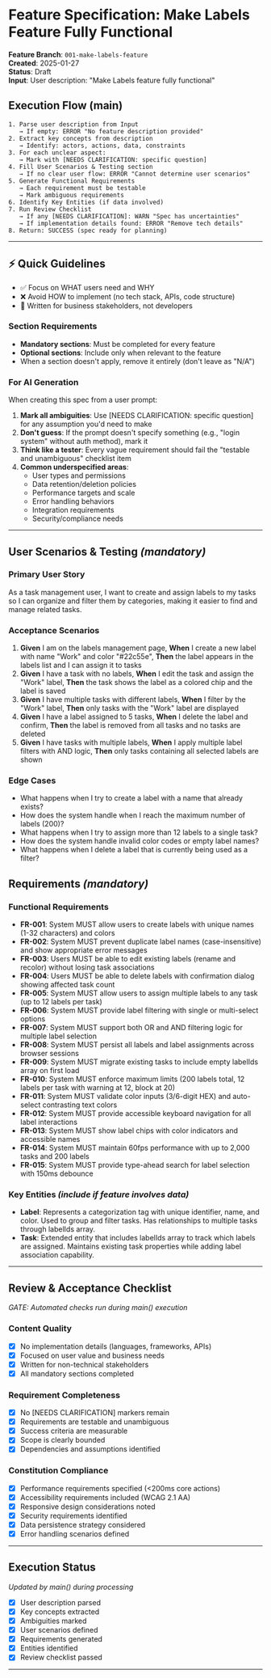 # Feature Specification: Make Labels Feature Fully Functional

**Feature Branch**: `001-make-labels-feature`  
**Created**: 2025-01-27  
**Status**: Draft  
**Input**: User description: "Make Labels feature fully functional"

## Execution Flow (main)

```
1. Parse user description from Input
   → If empty: ERROR "No feature description provided"
2. Extract key concepts from description
   → Identify: actors, actions, data, constraints
3. For each unclear aspect:
   → Mark with [NEEDS CLARIFICATION: specific question]
4. Fill User Scenarios & Testing section
   → If no clear user flow: ERROR "Cannot determine user scenarios"
5. Generate Functional Requirements
   → Each requirement must be testable
   → Mark ambiguous requirements
6. Identify Key Entities (if data involved)
7. Run Review Checklist
   → If any [NEEDS CLARIFICATION]: WARN "Spec has uncertainties"
   → If implementation details found: ERROR "Remove tech details"
8. Return: SUCCESS (spec ready for planning)
```

---

## ⚡ Quick Guidelines

- ✅ Focus on WHAT users need and WHY
- ❌ Avoid HOW to implement (no tech stack, APIs, code structure)
- 👥 Written for business stakeholders, not developers

### Section Requirements

- **Mandatory sections**: Must be completed for every feature
- **Optional sections**: Include only when relevant to the feature
- When a section doesn't apply, remove it entirely (don't leave as "N/A")

### For AI Generation

When creating this spec from a user prompt:

1. **Mark all ambiguities**: Use [NEEDS CLARIFICATION: specific question] for any assumption you'd need to make
2. **Don't guess**: If the prompt doesn't specify something (e.g., "login system" without auth method), mark it
3. **Think like a tester**: Every vague requirement should fail the "testable and unambiguous" checklist item
4. **Common underspecified areas**:
   - User types and permissions
   - Data retention/deletion policies
   - Performance targets and scale
   - Error handling behaviors
   - Integration requirements
   - Security/compliance needs

---

## User Scenarios & Testing _(mandatory)_

### Primary User Story

As a task management user, I want to create and assign labels to my tasks so I can organize and filter them by categories, making it easier to find and manage related tasks.

### Acceptance Scenarios

1. **Given** I am on the labels management page, **When** I create a new label with name "Work" and color "#22c55e", **Then** the label appears in the labels list and I can assign it to tasks
2. **Given** I have a task with no labels, **When** I edit the task and assign the "Work" label, **Then** the task shows the label as a colored chip and the label is saved
3. **Given** I have multiple tasks with different labels, **When** I filter by the "Work" label, **Then** only tasks with the "Work" label are displayed
4. **Given** I have a label assigned to 5 tasks, **When** I delete the label and confirm, **Then** the label is removed from all tasks and no tasks are deleted
5. **Given** I have tasks with multiple labels, **When** I apply multiple label filters with AND logic, **Then** only tasks containing all selected labels are shown

### Edge Cases

- What happens when I try to create a label with a name that already exists?
- How does the system handle when I reach the maximum number of labels (200)?
- What happens when I try to assign more than 12 labels to a single task?
- How does the system handle invalid color codes or empty label names?
- What happens when I delete a label that is currently being used as a filter?

## Requirements _(mandatory)_

### Functional Requirements

- **FR-001**: System MUST allow users to create labels with unique names (1-32 characters) and colors
- **FR-002**: System MUST prevent duplicate label names (case-insensitive) and show appropriate error messages
- **FR-003**: Users MUST be able to edit existing labels (rename and recolor) without losing task associations
- **FR-004**: Users MUST be able to delete labels with confirmation dialog showing affected task count
- **FR-005**: System MUST allow users to assign multiple labels to any task (up to 12 labels per task)
- **FR-006**: System MUST provide label filtering with single or multi-select options
- **FR-007**: System MUST support both OR and AND filtering logic for multiple label selection
- **FR-008**: System MUST persist all labels and label assignments across browser sessions
- **FR-009**: System MUST migrate existing tasks to include empty labelIds array on first load
- **FR-010**: System MUST enforce maximum limits (200 labels total, 12 labels per task with warning at 12, block at 20)
- **FR-011**: System MUST validate color inputs (3/6-digit HEX) and auto-select contrasting text colors
- **FR-012**: System MUST provide accessible keyboard navigation for all label interactions
- **FR-013**: System MUST show label chips with color indicators and accessible names
- **FR-014**: System MUST maintain 60fps performance with up to 2,000 tasks and 200 labels
- **FR-015**: System MUST provide type-ahead search for label selection with 150ms debounce

### Key Entities _(include if feature involves data)_

- **Label**: Represents a categorization tag with unique identifier, name, and color. Used to group and filter tasks. Has relationships to multiple tasks through labelIds array.
- **Task**: Extended entity that includes labelIds array to track which labels are assigned. Maintains existing task properties while adding label association capability.

---

## Review & Acceptance Checklist

_GATE: Automated checks run during main() execution_

### Content Quality

- [x] No implementation details (languages, frameworks, APIs)
- [x] Focused on user value and business needs
- [x] Written for non-technical stakeholders
- [x] All mandatory sections completed

### Requirement Completeness

- [x] No [NEEDS CLARIFICATION] markers remain
- [x] Requirements are testable and unambiguous
- [x] Success criteria are measurable
- [x] Scope is clearly bounded
- [x] Dependencies and assumptions identified

### Constitution Compliance

- [x] Performance requirements specified (<200ms core actions)
- [x] Accessibility requirements included (WCAG 2.1 AA)
- [x] Responsive design considerations noted
- [x] Security requirements identified
- [x] Data persistence strategy considered
- [x] Error handling scenarios defined

---

## Execution Status

_Updated by main() during processing_

- [x] User description parsed
- [x] Key concepts extracted
- [x] Ambiguities marked
- [x] User scenarios defined
- [x] Requirements generated
- [x] Entities identified
- [x] Review checklist passed

---
